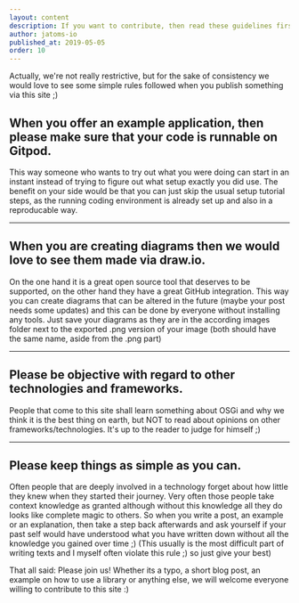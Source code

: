 ```yaml
---
layout: content
description: If you want to contribute, then read these guidelines first.
author: jatoms-io
published_at: 2019-05-05
order: 10
---
```


Actually, we're not really restrictive, but for the sake of consistency we would love to see some simple rules followed when you publish something via this site ;)

## When you offer an example application, then please make sure that your code is runnable on Gitpod.
This way someone who wants to try out what you were doing can start in an instant instead of trying to figure out what setup exactly you did use.
The benefit on your side would be that you can just skip the usual setup tutorial steps, as the running coding environment is already set up and also in a reproducable way.

---

## When you are creating diagrams then we would love to see them made via draw.io.
On the one hand it is a great open source tool that deserves to be supported, on the other hand they have a great GitHub integration.
This way you can create diagrams that can be altered in the future (maybe your post needs some updates) and this can be done by everyone without installing any tools.
Just save your diagrams as they are in the according images folder next to the exported .png version of your image (both should have the same name, aside from the .png part)

---

## Please be objective with regard to other technologies and frameworks.
People that come to this site shall learn something about OSGi and why we think it is the best thing on earth, but NOT to read about opinions on other frameworks/technologies.
It's up to the reader to judge for himself ;)

---

## Please keep things as simple as you can.
Often people that are deeply involved in a technology forget about how little they knew when they started their journey. 
Very often those people take context knowledge as granted although without this knowledge all they do looks like complete magic to others.
So when you write a post, an example or an explanation, then take a step back afterwards and ask yourself if your past self would have understood what you have written down without all the knowledge you gained over time ;)
(This usually is the most difficult part of writing texts and I myself often violate this rule ;) so just give your best) 

That all said: Please join us! Whether its a typo, a short blog post, an example on how to use a library or anything else, we will welcome everyone willing to contribute to this site :)

